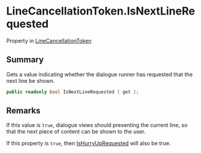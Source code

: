 # LineCancellationToken.IsNextLineRequested

Property in [LineCancellationToken](/docs/api/csharp/yarn.unity.linecancellationtoken.md)

## Summary


Gets a value indicating whether the dialogue runner has requested
that the next line be shown.


```csharp
public readonly bool IsNextLineRequested { get };
```

## Remarks

<p>
If this value is <code>true</code>, dialogue views should
presenting the current line, so that the next piece of content can
be shown to the user.
</p> <p>
If this property is <code>true</code>, then <a href="yarn.unity.linecancellationtoken.ishurryuprequested.md">IsHurryUpRequested</a> will also be true.</p>

